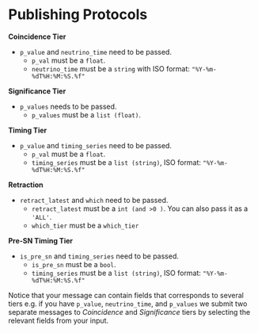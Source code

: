 # Publishing Protocols

**Coincidence Tier**

* ``p_value`` and ``neutrino_time`` need to be passed.
    * ``p_val`` must be a ``float``.
    * ``neutrino_time`` must be a ``string`` with ISO format: ``"%Y-%m-%dT%H:%M:%S.%f"``

**Significance Tier**

* ``p_values`` needs to be passed.
    * ``p_values`` must be a ``list (float)``.

**Timing Tier**

* ``p_value`` and ``timing_series`` need to be passed.
    * ``p_val`` must be a ``float``.
    * ``timing_series`` must be a ``list (string)``, ISO format: ``"%Y-%m-%dT%H:%M:%S.%f"``

**Retraction**

* ``retract_latest`` and ``which`` need to be passed.
    * ``retract_latest`` must be a ``int (and >0 )``. You can also pass it as a ``'ALL'``.
    * ``which_tier`` must be a ``which_tier``

**Pre-SN Timing Tier**

* ``is_pre_sn`` and ``timing_series`` need to be passed.
    * ``is_pre_sn`` must be a ``bool``.
    * ``timing_series`` must be a ``list (string)``, ISO format: ``"%Y-%m-%dT%H:%M:%S.%f"``

Notice that your message can contain fields that corresponds to several tiers e.g. if you have ``p_value``, ``neutrino_time``, and ``p_values`` we submit two separate messages to _Coincidence_ and _Significance_ tiers by selecting the relevant fields from your input.

